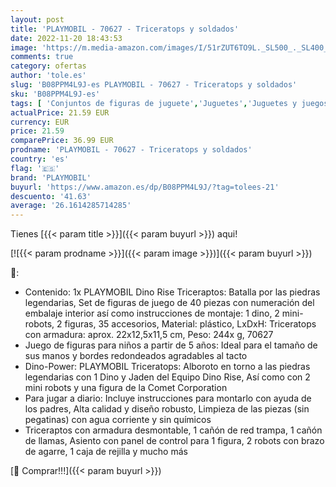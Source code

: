 ```yaml
---
layout: post
title: 'PLAYMOBIL - 70627 - Triceratops y soldados'
date: 2022-11-20 18:43:53
image: 'https://m.media-amazon.com/images/I/51rZUT6TO9L._SL500_._SL400_.jpg'
comments: true
category: ofertas
author: 'tole.es'
slug: 'B08PPM4L9J-es PLAYMOBIL - 70627 - Triceratops y soldados'
sku: 'B08PPM4L9J-es'
tags: [ 'Conjuntos de figuras de juguete','Juguetes','Juguetes y juegos','Muñecos y figuras','playmobil','🇪🇸', ]
actualPrice: 21.59 EUR
currency: EUR
price: 21.59
comparePrice: 36.99 EUR
prodname: 'PLAYMOBIL - 70627 - Triceratops y soldados'
country: 'es'
flag: '🇪🇸'
brand: 'PLAYMOBIL'
buyurl: 'https://www.amazon.es/dp/B08PPM4L9J/?tag=tolees-21'
descuento: '41.63'
average: '26.1614285714285'
---
```


Tienes [{{< param title >}}]({{< param buyurl >}}) aqui!

[![{{< param prodname >}}]({{< param image >}})]({{< param buyurl >}})

🔎:

- Contenido: 1x PLAYMOBIL Dino Rise Triceraptos: Batalla por las piedras legendarias, Set de figuras de juego de 40 piezas con numeración del embalaje interior así como instrucciones de montaje: 1 dino, 2 mini-robots, 2 figuras, 35 accesorios, Material: plástico, LxDxH: Triceratops con armadura: aprox. 22x12,5x11,5 cm, Peso: 244x g, 70627
- Juego de figuras para niños a partir de 5 años: Ideal para el tamaño de sus manos y bordes redondeados agradables al tacto
- Dino-Power: PLAYMOBIL Triceratops: Alboroto en torno a las piedras legendarias con 1 Dino y Jaden del Equipo Dino Rise, Así como con 2 mini robots y una figura de la Comet Corporation
- Para jugar a diario: Incluye instrucciones para montarlo con ayuda de los padres, Alta calidad y diseño robusto, Limpieza de las piezas (sin pegatinas) con agua corriente y sin químicos
- Triceraptos con armadura desmontable, 1 cañón de red trampa, 1 cañón de llamas, Asiento con panel de control para 1 figura, 2 robots con brazo de agarre, 1 caja de rejilla y mucho más

[🛒 Comprar!!!]({{< param buyurl >}})

